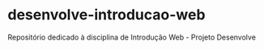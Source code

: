# desenvolve-introducao-web
Repositório dedicado à disciplina de Introdução Web - Projeto Desenvolve
